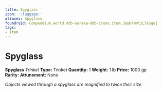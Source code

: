 ```yaml
---
title: Spyglass
icon: ':luggage:'
aliases: Spyglass
foundryId: Compendium.world.ddb-eureka-ddb-items.Item.JquU7NVtjLTeSgej
tags:
- Item
---
```


# Spyglass

**Spyglass**
_Trinket_
**Type:** Trinket
**Quantity:** 1
**Weight:** 1 lb
**Price:** 1000 gp
**Rarity:** 
**Attunement:** None

*Objects viewed through a spyglass are magnified to twice their size.*